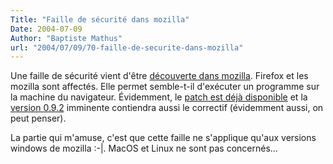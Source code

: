 ```yaml
---
Title: "Faille de sécurité dans mozilla"
Date: 2004-07-09
Author: "Baptiste Mathus"
url: "2004/07/09/70-faille-de-securite-dans-mozilla"
---
```




Une faille de sécurité vient d'être [découverte dans
mozilla](http://slashdot.org/article.pl?sid=04/07/08/2159244). Firefox
et les mozilla sont affectés. Elle permet semble-t-il d'exécuter un
programme sur la machine du navigateur. Évidemment, le [patch est déjà
disponible](http://www.mozilla.org/security/shell.html) et la [version
0.9.2](http://www.mozillazine.org/talkback.html?article=4960) imminente
contiendra aussi le correctif (évidemment aussi, on peut penser).

La partie qui m'amuse, c'est que cette faille ne s'applique qu'aux
versions windows de mozilla :-|. MacOS et Linux ne sont pas concernés...

